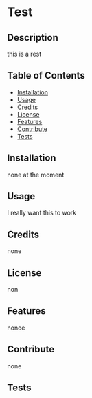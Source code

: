 # Test

## Description
this is a rest

## Table of Contents
- [Installation](#installation)
- [Usage](#usage)
- [Credits](#credits)
- [License](#license)
- [Features](#features)
- [Contribute](#contribute)
- [Tests](#tests)

## Installation
none at the moment 

## Usage
I really want this to work

## Credits
none

## License
non

## Features
nonoe

## Contribute
none

## Tests

